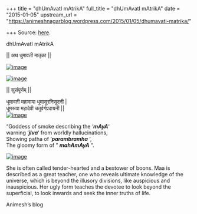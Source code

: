 +++
title = "dhUmAvatI mAtrikA"
full_title = "dhUmAvatI mAtrikA"
date = "2015-01-05"
upstream_url = "https://animeshnagarblog.wordpress.com/2015/01/05/dhumavati-matrika/"

+++
Source: [here](https://animeshnagarblog.wordpress.com/2015/01/05/dhumavati-matrika/).

dhUmAvatI mAtrikA

 \|\| अथ धुमावती मातृका \|\|

[![image](https://animeshnagarblog.files.wordpress.com/2015/01/wpid-img_20150106_020724.jpg?w=700 "IMG_20150106_020724.JPG")](https://animeshnagarblog.files.wordpress.com/2015/01/wpid-img_20150106_020724.jpg)

[![image](https://animeshnagarblog.files.wordpress.com/2015/01/wpid-img_20150106_020812.jpg?w=700 "IMG_20150106_020812.JPG")](https://animeshnagarblog.files.wordpress.com/2015/01/wpid-img_20150106_020812.jpg)

 \|\| सुसंपूर्णम् \|\|

धूमावती महामाया धूमासुरनिसुदनी \|  
धूमरूपा महादेवी चतुर्वर्गप्रदायनी \|\|  
[![image](https://animeshnagarblog.files.wordpress.com/2015/01/wpid-img_20141202_175909.jpg?w=700 "IMG_20141202_175909.JPG")](https://animeshnagarblog.files.wordpress.com/2015/01/wpid-img_20141202_175909.jpg)

“Goddess of smoke describing the ‘***mAyA***‘  
warning ‘***jIva***‘ from worldly hallucinations,  
Showing patha of ‘***parambramha*** ‘,  
The gloomy form of ” ***mahAmAyA*** “.

[![image](https://animeshnagarblog.files.wordpress.com/2015/01/wpid-330px-dhumavati.jpg?w=700 "330px-Dhumavati.JPG")](https://animeshnagarblog.files.wordpress.com/2015/01/wpid-330px-dhumavati.jpg)

She is often called tender-hearted and a bestower of boons. Maa is
described as a great teacher, one who reveals ultimate knowledge of the
universe, which is beyond the illusory divisions, like auspicious and
inauspicious. Her ugly form teaches the devotee to look beyond the
superficial, to look inwards and seek the inner truths of life.

Animesh’s blog

